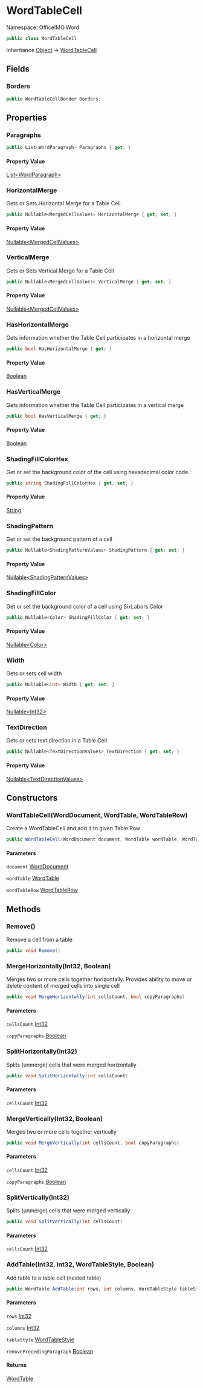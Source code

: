 # WordTableCell

Namespace: OfficeIMO.Word

```csharp
public class WordTableCell
```

Inheritance [Object](https://docs.microsoft.com/en-us/dotnet/api/system.object) → [WordTableCell](./officeimo.word.wordtablecell.md)

## Fields

### **Borders**

```csharp
public WordTableCellBorder Borders;
```

## Properties

### **Paragraphs**

```csharp
public List<WordParagraph> Paragraphs { get; }
```

#### Property Value

[List&lt;WordParagraph&gt;](https://docs.microsoft.com/en-us/dotnet/api/system.collections.generic.list-1)<br>

### **HorizontalMerge**

Gets or Sets Horizontal Merge for a Table Cell

```csharp
public Nullable<MergedCellValues> HorizontalMerge { get; set; }
```

#### Property Value

[Nullable&lt;MergedCellValues&gt;](https://docs.microsoft.com/en-us/dotnet/api/system.nullable-1)<br>

### **VerticalMerge**

Gets or Sets Vertical Merge for a Table Cell

```csharp
public Nullable<MergedCellValues> VerticalMerge { get; set; }
```

#### Property Value

[Nullable&lt;MergedCellValues&gt;](https://docs.microsoft.com/en-us/dotnet/api/system.nullable-1)<br>

### **HasHorizontalMerge**

Gets information whether the Table Cell participates in a horizontal merge

```csharp
public bool HasHorizontalMerge { get; }
```

#### Property Value

[Boolean](https://docs.microsoft.com/en-us/dotnet/api/system.boolean)<br>

### **HasVerticalMerge**

Gets information whether the Table Cell participates in a vertical merge

```csharp
public bool HasVerticalMerge { get; }
```

#### Property Value

[Boolean](https://docs.microsoft.com/en-us/dotnet/api/system.boolean)<br>

### **ShadingFillColorHex**

Get or set the background color of the cell using hexadecimal color code.

```csharp
public string ShadingFillColorHex { get; set; }
```

#### Property Value

[String](https://docs.microsoft.com/en-us/dotnet/api/system.string)<br>

### **ShadingPattern**

Get or set the background pattern of a cell

```csharp
public Nullable<ShadingPatternValues> ShadingPattern { get; set; }
```

#### Property Value

[Nullable&lt;ShadingPatternValues&gt;](https://docs.microsoft.com/en-us/dotnet/api/system.nullable-1)<br>

### **ShadingFillColor**

Get or set the background color of a cell using SixLabors.Color

```csharp
public Nullable<Color> ShadingFillColor { get; set; }
```

#### Property Value

[Nullable&lt;Color&gt;](https://docs.microsoft.com/en-us/dotnet/api/system.nullable-1)<br>

### **Width**

Gets or sets cell width

```csharp
public Nullable<int> Width { get; set; }
```

#### Property Value

[Nullable&lt;Int32&gt;](https://docs.microsoft.com/en-us/dotnet/api/system.nullable-1)<br>

### **TextDirection**

Gets or sets text direction in a Table Cell

```csharp
public Nullable<TextDirectionValues> TextDirection { get; set; }
```

#### Property Value

[Nullable&lt;TextDirectionValues&gt;](https://docs.microsoft.com/en-us/dotnet/api/system.nullable-1)<br>

## Constructors

### **WordTableCell(WordDocument, WordTable, WordTableRow)**

Create a WordTableCell and add it to given Table Row

```csharp
public WordTableCell(WordDocument document, WordTable wordTable, WordTableRow wordTableRow)
```

#### Parameters

`document` [WordDocument](./officeimo.word.worddocument.md)<br>

`wordTable` [WordTable](./officeimo.word.wordtable.md)<br>

`wordTableRow` [WordTableRow](./officeimo.word.wordtablerow.md)<br>

## Methods

### **Remove()**

Remove a cell from a table

```csharp
public void Remove()
```

### **MergeHorizontally(Int32, Boolean)**

Merges two or more cells together horizontally.
 Provides ability to move or delete content of merged cells into single cell

```csharp
public void MergeHorizontally(int cellsCount, bool copyParagraphs)
```

#### Parameters

`cellsCount` [Int32](https://docs.microsoft.com/en-us/dotnet/api/system.int32)<br>

`copyParagraphs` [Boolean](https://docs.microsoft.com/en-us/dotnet/api/system.boolean)<br>

### **SplitHorizontally(Int32)**

Splits (unmerge) cells that were merged horizontally

```csharp
public void SplitHorizontally(int cellsCount)
```

#### Parameters

`cellsCount` [Int32](https://docs.microsoft.com/en-us/dotnet/api/system.int32)<br>

### **MergeVertically(Int32, Boolean)**

Merges two or more cells together vertically

```csharp
public void MergeVertically(int cellsCount, bool copyParagraphs)
```

#### Parameters

`cellsCount` [Int32](https://docs.microsoft.com/en-us/dotnet/api/system.int32)<br>

`copyParagraphs` [Boolean](https://docs.microsoft.com/en-us/dotnet/api/system.boolean)<br>

### **SplitVertically(Int32)**

Splits (unmerge) cells that were merged vertically

```csharp
public void SplitVertically(int cellsCount)
```

#### Parameters

`cellsCount` [Int32](https://docs.microsoft.com/en-us/dotnet/api/system.int32)<br>

### **AddTable(Int32, Int32, WordTableStyle, Boolean)**

Add table to a table cell (nested table)

```csharp
public WordTable AddTable(int rows, int columns, WordTableStyle tableStyle, bool removePrecedingParagraph)
```

#### Parameters

`rows` [Int32](https://docs.microsoft.com/en-us/dotnet/api/system.int32)<br>

`columns` [Int32](https://docs.microsoft.com/en-us/dotnet/api/system.int32)<br>

`tableStyle` [WordTableStyle](./officeimo.word.wordtablestyle.md)<br>

`removePrecedingParagraph` [Boolean](https://docs.microsoft.com/en-us/dotnet/api/system.boolean)<br>

#### Returns

[WordTable](./officeimo.word.wordtable.md)<br>
